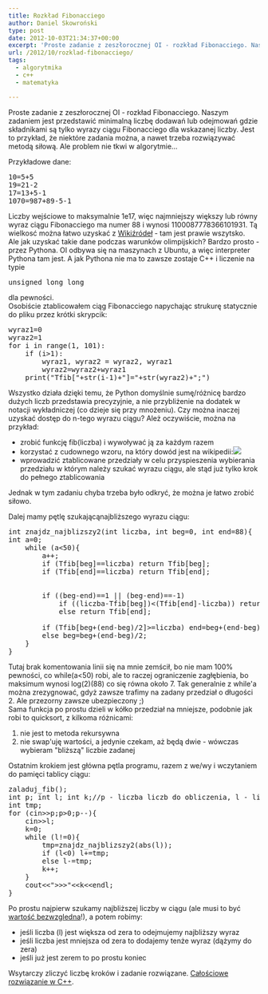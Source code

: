 ```yaml
---
title: Rozkład Fibonacciego
author: Daniel Skowroński
type: post
date: 2012-10-03T21:34:37+00:00
excerpt: 'Proste zadanie z zeszłorocznej OI - rozkład Fibonacciego. Naszym zadaniem jest przedstawić minimalną liczbę dodawań lub odejmowań gdzie składnikami są tylko wyrazy ciągu Fibonacciego dla wskazanej liczby. Jest to przykład, że niektóre zadania można, a nawet trzeba rozwiązywać metodą siłową. Ale problem nie tkwi w algorytmie...'
url: /2012/10/rozklad-fibonacciego/
tags:
  - algorytmika
  - c++
  - matematyka

---
```

Proste zadanie z zeszłorocznej OI - rozkład Fibonacciego. Naszym zadaniem jest przedstawić minimalną liczbę dodawań lub odejmowań gdzie składnikami są tylko wyrazy ciągu Fibonacciego dla wskazanej liczby. Jest to przykład, że niektóre zadania można, a nawet trzeba rozwiązywać metodą siłową. Ale problem nie tkwi w algorytmie...

Przykładowe dane:

<pre class="EnlighterJSRAW bash">10=5+5
19=21-2
17=13+5-1
1070=987+89-5-1</pre>

Liczby wejściowe to maksymalnie 1e17, więc najmniejszy większy lub równy wyraz ciągu Fibonacciego ma numer 88 i wynosi 1100087778366101931. Tą wielkosć można łatwo uzyskać z [Wikiźródeł][1] - tam jest prawie wszytsko.  
Ale jak uzyskać takie dane podczas warunków olimpijskich? Bardzo prosto - przez Pythona. OI odbywa się na maszynach z Ubuntu, a więc interpreter Pythona tam jest. A jak Pythona nie ma to zawsze zostaje C++ i liczenie na typie 

<pre class="EnlighterJSRAW cpp">unsigned long long</pre>

dla pewności.  
Osobiście ztablicowałem ciąg Fibonacciego napychając strukurę statycznie do pliku przez krótki skrypcik:

<pre class="EnlighterJSRAW python">wyraz1=0
wyraz2=1
for i in range(1, 101):
    if (i>1):
        wyraz1, wyraz2 = wyraz2, wyraz1
        wyraz2=wyraz2+wyraz1
    print("Tfib["+str(i-1)+"]="+str(wyraz2)+";")
</pre>

Wszystko działa dzięki temu, że Python domyślnie sumę/różnicę bardzo dużych liczb przedstawia precyzyjnie, a nie przybliżenie na dodatek w notacji wykładniczej (co dzieje się przy mnożeniu). Czy można inaczej uzyskać dostęp do n-tego wyrazu ciągu? Ależ oczywiście, można na przykład:

  * zrobić funkcję fib(liczba) i wywoływać ją za każdym razem
  * korzystać z cudownego wzoru, na który dowód jest na wikipedii:![](http://upload.wikimedia.org/math/5/7/e/57eaa418ea8df41ac1473eb5430ca6c9.png) 
  * wprowadzić ztablicowane przedziały w celu przyspieszenia wybierania przedziału w którym należy szukać wyrazu ciągu, ale stąd już tylko krok do pełnego ztablicowania

Jednak w tym zadaniu chyba trzeba było odkryć, że można je łatwo zrobić siłowo.

Dalej mamy pętlę szukającąnajbliższego wyrazu ciągu:

<pre class="EnlighterJSRAW cpp">int znajdz_najblizszy2(int liczba, int beg=0, int end=88){
int a=0;
	while (a&lt;50){
		a++;
		if (Tfib[beg]==liczba) return Tfib[beg];
		if (Tfib[end]==liczba) return Tfib[end];


		if ((beg-end)==1 || (beg-end)==-1)
			if ((liczba-Tfib[beg])&lt;(Tfib[end]-liczba)) return Tfib[beg];
			else return Tfib[end];	

		if (Tfib[beg+(end-beg)/2]>=liczba) end=beg+(end-beg)/2;
		else beg=beg+(end-beg)/2;
	}
}
</pre>

Tutaj brak komentowania linii się na mnie zemścił, bo nie mam 100% pewności, co while(a<50) robi, ale to raczej ograniczenie zagłębienia, bo maksimum wynosi log(2)(88) co się równa około 7. Tak generalnie z while'a można zrezygnować, gdyż zawsze trafimy na zadany przedział o długości 2. Ale przezorny zawsze ubezpieczony ;)  
Sama funkcja po prostu dzieli w kółko przedział na mniejsze, podobnie jak robi to quicksort, z kilkoma różnicami:

  1. nie jest to metoda rekursywna
  2. nie swap'uję wartości, a jedynie czekam, aż będą dwie - wówczas wybieram "bliższą" liczbie zadanej

Ostatnim krokiem jest główna pętla programu, razem z we/wy i wczytaniem do pamięci tablicy ciągu:

<pre class="EnlighterJSRAW cpp">zaladuj_fib();
int p; int l; int k;//p - liczba liczb do obliczenia, l - liczba, k -liczba kroków
int tmp;
for (cin>>p;p>0;p--){
	cin>>l;
	k=0;
	while (l!=0){
		tmp=znajdz_najblizszy2(abs(l));
		if (l&lt;0) l+=tmp;
		else l-=tmp;
		k++;
	}
	cout&lt;&lt;">>>"&lt;&lt;k&lt;&lt;endl;
}
</pre>

Po prostu najpierw szukamy najbliższej liczby w ciągu (ale musi to być <u>wartość bezwzgledna</u>!), a potem robimy:

  * jeśli liczba (l) jest większa od zera to odejmujemy najbliższy wyraz
  * jeśli liczba jest mniejsza od zera to dodajemy tenże wyraz (dążymy do zera)
  * jeśli już jest zerem to po prostu koniec

Wsytarczy zliczyć liczbę kroków i zadanie rozwiązane. [Całościowe rozwiązanie w C++][2].

 [1]: http://pl.wikisource.org/wiki/Ci%C4%85g_Fibonacciego
 [2]: http://blog.dsinf.net/wp-content/uploads/2012/10/rozklad_fibonacciego.txt